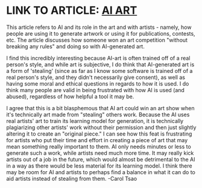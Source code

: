 # LINK TO ARTICLE: [AI ART](https://www.nytimes.com/2022/09/02/technology/ai-artificial-intelligence-artists.html)

This article refers to AI and its role in the art and with artists - namely, how people are using it to generate artwork or using it for publications, contests, etc. The article discusses how someone won an art competition "without breaking any rules" and doing so with AI-generated art. 

I find this incredibly interesting because AI-art is often trained off of a real person's style, and while art is subjective, I do think that AI-generated art is a form of 'stealing' (since as far as I know some software is trained off of a real person's style, and they didn't necessarily give consent), as well as having some moral and ethical questions in regards to how it is used. I do think many people are valid in being frustrated with how AI is used (and abused), regardless of how helpful a tool it may be.

I agree that this is a bit blasphemous that AI art could win an art show when it's technically art made from "stealing" others work. Because the AI uses real artists' art to train its learning model for generation, it is technically plagiarizing other artists' work without their permission and then just slightly altering it to create an "original piece." I can see how this feat is frustrating for artists who put their time and effort in creating a piece of art that may mean something really important to them. AI only needs minutes or less to generate such a work, while artists need much more time. It may really kick artists out of a job in the future, which would almost be detrimental to the AI in a way as there would be less material for its learning model. I think there may be room for AI and artists to perhaps find a balance in what it can do to aid artists instead of stealing from them. -Carol Tsao